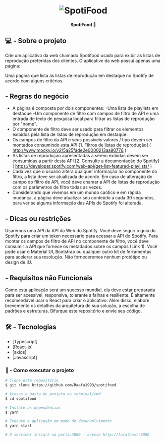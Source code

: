 <h1 align="center">
    <img alt="SpotiFood" title="#SpotiFood" src="./assets/logo.svg"/>
</h1>

<h4 align="center">
	SpotiFood 🚀
</h4>


## 💻 - Sobre o projeto

Crie um aplicativo da web chamado Spotifood usado para exibir as listas de reprodução preferidas dos clientes. O aplicativo da web possui apenas uma página:

Uma página que lista as listas de reprodução em destaque no Spotify de acordo com alguns critérios.

## - Regras do negócio

- A página é composta por dois componentes:
    -Uma lista de playlists em destaque
    -Um componente de filtro com campos de filtro de API e uma entrada de texto de pesquisa local para filtrar as listas de reprodução por "nome".
- O componente de filtro deve ser usado para filtrar os elementos exibidos pela lista de listas de reprodução em destaque.
- Os campos de filtro da API e seus possíveis valores / tipo devem ser montados consumindo esta API [1. Filtros de listas de reprodução] ( http://www.mocky.io/v2/5a25fade2e0000213aa90776 )
- As listas de reprodução apresentadas a serem exibidas devem ser consumidas a partir desta API [2. Consulte a documentação do Spotify] ( https://developer.spotify.com/web-api/get-list-featured-playlists/ )
- Cada vez que o usuário altera qualquer informação no componente do filtro, a lista deve ser atualizada de acordo. Em caso de alteração do campo do filtro de API, você deve chamar a API de listas de reprodução com os parâmetros de filtro todas as vezes.
- Considerando que vivemos em um mundo caótico e em rápida mudança, a página deve atualizar seu conteúdo a cada 30 segundos, para ver se alguma informação das APIs do Spotify foi alterada.

## - Dicas ou restrições

Usaremos uma API da API da Web do Spotify. Você deve seguir o guia do Spotify para criar um token necessário para acessar a API do Spotify. Para montar os campos de filtro de API no componente de filtro, você deve consumir a API que fornece os metadados sobre os campos (Link 1). Você pode usar o Material UI, Bootstrap ou qualquer outro kit de ferramentas para acelerar sua resolução. Não forneceremos nenhum protótipo ou design de IU.

## - Requisitos não Funcionais

Como esta aplicação será um sucesso mundial, ela deve estar preparada para ser acessível, responsiva, tolerante a falhas e resiliente. É altamente recomendável usar o React para criar o aplicativo. Além disso, elabore brevemente os detalhes da arquitetura de sua solução, a escolha de padrões e estruturas. Bifurque este repositório e envie seu código.

## 🛠 - Tecnologias

- [Typescript]
- [React-js]
- [axios]
- [Javascript]

### 🚀 - Como executar o projeto

```bash
# Clone este repositório
$ git clone https://github.com/Raafa1993/spotifood

# Acesse a pasta do projeto no terminal/cmd
$ cd spotifood

# Instale as dependências
$ yarn

# Execute a aplicação em modo de desenvolvimento
$ yarn start

# O servidor inciará na porta:3000 - acesse http://localhost:3000
```

